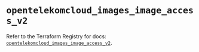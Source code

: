 # `opentelekomcloud_images_image_access_v2`

Refer to the Terraform Registry for docs: [`opentelekomcloud_images_image_access_v2`](https://registry.terraform.io/providers/opentelekomcloud/opentelekomcloud/1.36.45/docs/resources/images_image_access_v2).
